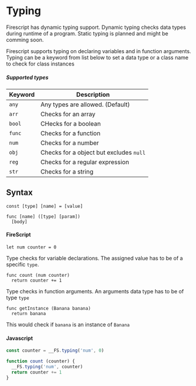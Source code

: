 Typing
======

Firescript has dynamic typing support. Dynamic typing checks data types during runtime of a program. Static typing is planned and might be comming soon.

Firescript supports typing on declaring variables and in function arguments. Typing can be a keyword from list below to set a data type or a class name to check for class instances

##### Supported types

| Keyword | Description                             |
| ------- | --------------------------------------- |
| `any`   | Any types are allowed. (Default)        |
| `arr`   | Checks for an array                     |
| `bool`  | CHecks for a boolean                    |
| `func`  | Checks for a function                   |
| `num`   | Checks for a number                     |
| `obj`   | Checks for a object but excludes `null` |
| `reg`   | Checks for a regular expression         |
| `str`   | Checks for a string                     |

Syntax
------

```
const [type] [name] = [value]
```

```
func [name] ([type] [param])
  [body]
```

#### FireScript

```fire
let num counter = 0
```

Type checks for variable declarations. The assigned value has to be of a specific `type`.

```fire
func count (num counter)
  return counter += 1
```

Type checks in function arguments. An arguments data type has to be of type `type`

```fire
func getInstance (Banana banana)
  return banana
```

This would check if `banana` is an instance of `Banana`

#### Javascript

```js
const counter = __FS.typing('num', 0)
```

```js
function count (counter) {
  __FS.typing('num', counter)
  return counter += 1
}
```
